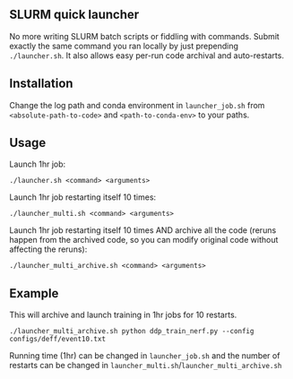 SLURM quick launcher
---
No more writing SLURM batch scripts or fiddling with commands. Submit exactly the same command you ran locally by just prepending `./launcher.sh`. It also allows easy per-run code archival and auto-restarts.

Installation
---
Change the log path and conda environment in `launcher_job.sh` from `<absolute-path-to-code>` and `<path-to-conda-env>` to your paths.

Usage
---
Launch 1hr job:
```
./launcher.sh <command> <arguments>
```

Launch 1hr job restarting itself 10 times:
```
./launcher_multi.sh <command> <arguments>
```

Launch 1hr job restarting itself 10 times AND archive all the code (reruns happen from the archived code, so you can modify original code without affecting the reruns):
```
./launcher_multi_archive.sh <command> <arguments>
```

Example
---
This will archive and launch training in 1hr jobs for 10 restarts.
```
./launcher_multi_archive.sh python ddp_train_nerf.py --config configs/deff/event10.txt
```


Running time (1hr) can be changed in `launcher_job.sh` and the number of restarts can be changed in `launcher_multi.sh`/`launcher_multi_archive.sh`
